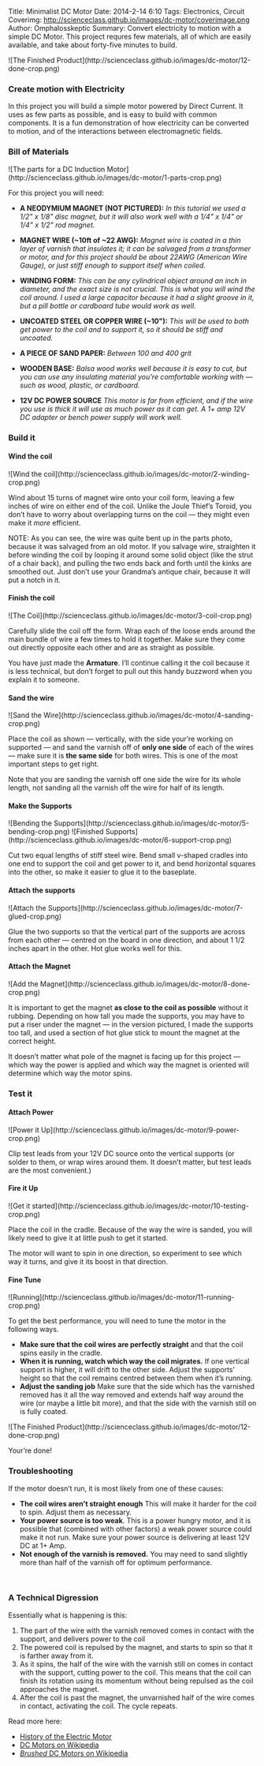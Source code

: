 Title: Minimalist DC Motor
Date: 2014-2-14 6:10
Tags: Electronics, Circuit
Coverimg: http://scienceclass.github.io/images/dc-motor/coverimage.png
Author: Omphalosskeptic
Summary: Convert electricity to motion with a simple DC  Motor. This project requres few materials, all of which are easily available, and take about forty-five minutes to build.

<span class="grayscale"> 
	![The Finished Product](http://scienceclass.github.io/images/dc-motor/12-done-crop.png)
</span>

### Create motion with Electricity

In this project you will build a simple motor powered by Direct Current. It uses as few parts as possible, and is easy to build with common components. It is a fun demonstration of how electricity can be converted to motion, and of the interactions between electromagnetic fields.

### Bill of Materials
<span class="grayscale"> 
	![The parts for a DC Induction Motor](http://scienceclass.github.io/images/dc-motor/1-parts-crop.png)
</span>

For this project you will need:  

- **A NEODYMIUM MAGNET (NOT PICTURED):** *In this tutorial we used a 1/2" x 1/8" disc magnet, but it will also work well with a 1/4" x 1/4" or 1/4" x 1/2" rod magnet.*  

- **MAGNET WIRE (~10ft of ~22 AWG):** *Magnet wire is coated in a thin layer of varnish that insulates it; it can be salvaged from a transformer or motor, and for this project should be about 22AWG (American Wire Gauge), or just stiff enough to support itself when coiled.*  

- **WINDING FORM:** *This can be any cylindrical object around an inch in diameter, and the exact size is not crucial. This is what you will wind the coil around. I used a large capacitor because it had a slight groove in it, but a pill bottle or cardboard tube would work as well.*  

- **UNCOATED STEEL OR COPPER WIRE (~10"):** *This will be used to both get power to the coil and to support it, so it should be stiff and uncoated.*  

- **A PIECE OF SAND PAPER:** *Between 100 and 400 grit* 

- **WOODEN BASE:** *Balsa wood works well because it is easy to cut, but you can use any insulating material you’re comfortable working with — such as wood, plastic, or cardboard.*

- **12V DC POWER SOURCE** *This motor is far from efficient, and if the wire you use is thick it will use as much power as it can get. A 1+ amp 12V DC adapter or bench power supply will work well.*



### Build it

#### Wind the coil

<span class="grayscale"> 
	![Wind the coil](http://scienceclass.github.io/images/dc-motor/2-winding-crop.png)
</span>

Wind about 15 turns of magnet wire onto your coil form, leaving a few inches of wire on either end of the coil. Unlike the Joule Thief’s Toroid, you don’t have to worry about overlapping turns on the coil — they might even make it *more* efficient.

NOTE: As you can see, the wire was quite bent up in the parts photo, because it was salvaged from an old motor. If you salvage wire, straighten it before winding the coil by looping it around some solid object (like the strut of a chair back), and pulling the two ends back and forth until the kinks are smoothed out. Just don’t use your Grandma’s antique chair, because it will put a notch in it.

#### Finish the coil

<span class="grayscale"> 
	![The Coil](http://scienceclass.github.io/images/dc-motor/3-coil-crop.png)
</span>

Carefully slide the coil off the form. Wrap each of the loose ends around the main bundle of wire a few times to hold it together. Make sure they come out directly opposite each other and are as straight as possible.

You have just made the **Armature**. I’ll continue calling it the coil because it is less technical, but don’t forget to pull out this handy buzzword when you explain it to someone.

#### Sand the wire

<span class="grayscale"> 
	![Sand the Wire](http://scienceclass.github.io/images/dc-motor/4-sanding-crop.png)
</span>

Place the coil as shown — vertically, with the side your’re working on supported — and sand the varnish off of **only one side** of each of the wires — make sure it is **the same side** for both wires. This is one of the most important steps to get right.

Note that you are sanding the varnish off one side the wire for its whole length, not sanding all the varnish off the wire for half of its length.


#### Make the Supports

<span class="grayscale"> 
	![Bending the Supports](http://scienceclass.github.io/images/dc-motor/5-bending-crop.png)
</span>
<span class="grayscale"> 
	![Finished Supports](http://scienceclass.github.io/images/dc-motor/6-support-crop.png)
</span>

Cut two equal lengths of stiff steel wire. Bend small v-shaped cradles into one end to support the coil and get power to it, and bend horizontal squares into the other, so make it easier to glue it to the baseplate.

#### Attach the supports

<span class="grayscale"> 
	![Attach the Supports](http://scienceclass.github.io/images/dc-motor/7-glued-crop.png)
</span>

Glue the two supports so that the vertical part of the supports are across from each other — centred on the board in one direction, and about 1 1/2 inches apart in the other. Hot glue works well for this. 

#### Attach the Magnet

<span class="grayscale"> 
	![Add the Magnet](http://scienceclass.github.io/images/dc-motor/8-done-crop.png)
</span>

It is important to get the magnet **as close to the coil as possible** without it rubbing. Depending on how tall you made the supports, you may have to put a riser under the magnet — in the version pictured, I made the supports too tall, and used a section of hot glue stick to mount the magnet at the correct height.

It doesn’t matter what pole of the magnet is facing up for this project — which way the power is applied and which way the magnet is oriented will determine which way the motor spins.


### Test it
#### Attach Power
<span class="grayscale"> 
	![Power it Up](http://scienceclass.github.io/images/dc-motor/9-power-crop.png)
</span>

Clip test leads from your 12V DC source onto the vertical supports (or solder to them, or wrap wires around them. It doesn’t matter, but test leads are the most convenient.)

#### Fire it Up
<span class="grayscale"> 
	![Get it started](http://scienceclass.github.io/images/dc-motor/10-testing-crop.png)
</span>

Place the coil in the cradle. Because of the way the wire is sanded, you will likely need to give it at little push to get it started.

The motor will want to spin in one direction, so experiment to see which way it turns, and give it its boost in that direction.

#### Fine Tune
<span class="grayscale"> 
	![Running](http://scienceclass.github.io/images/dc-motor/11-running-crop.png)
</span>

To get the best performance, you will need to tune the motor in the following ways.

- **Make sure that the coil wires are perfectly straight** and that the coil spins easily in the cradle.
- **When it is running, watch which way the coil migrates.** If one vertical support is higher, it will drift to the other side. Adjust the supports’ height so that the coil remains centred between them when it’s running.
- **Adjust the sanding job** Make sure that the side which has the varnished removed has it all the way removed and extends half way around the wire (or maybe a little bit more), and that the side with the varnish still on is fully coated.

<span class="grayscale"> 
	![The Finished Product](http://scienceclass.github.io/images/dc-motor/12-done-crop.png)
</span>

Your’re done!

### Troubleshooting
If the motor doesn’t run, it is most likely from one of these causes:

- **The coil wires aren’t straight enough** This will make it harder for the coil to spin. Adjust them as necessary.  
- **Your power source is too weak**. This is a power hungry motor, and it is possible that (combined with other factors) a weak power source could make it not run. Make sure your power source is delivering at least 12V DC at 1+ Amp.  
- **Not enough of the varnish is removed.** You may need to sand slightly more than half of the varnish off for optimum performance.  


<br>


### A Technical Digression

Essentially what is happening is this:

1. The part of the wire with the varnish removed comes in contact with the support, and delivers power to the coil  
2. The powered coil is repulsed by the magnet, and starts to spin so that it is farther away from it.  
3. As it spins, the half of the wire with the varnish still on comes in contact with the support, cutting power to the coil. This means that the coil can finish its rotation using its momentum without being repulsed as the coil approaches the magnet.  
3.  After the coil is past the magnet, the unvarnished half of the wire comes in contact, activating the coil. The cycle repeats.

Read more here:  
- [History of the Electric Motor](http://en.wikipedia.org/wiki/History_of_the_electric_motor)  
- [DC Motors on Wikipedia](http://en.wikipedia.org/wiki/DC_motor)  
- [*Brushed* DC Motors on Wikipedia](http://en.wikipedia.org/wiki/Brushed_DC_electric_motor)  
